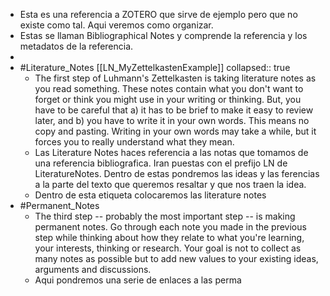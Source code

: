 - Esta es una referencia a ZOTERO que sirve de ejemplo pero que no existe como tal. Aqui veremos como organizar.
- Estas se llaman Bibliographical Notes y comprende la referencia y los metadatos de la referencia.
-
- #Literature_Notes [[LN_MyZettelkastenExample]]
  collapsed:: true
	- The first step of Luhmann's Zettelkasten is taking literature notes as you read something. These notes contain what you don't want to forget or think you might use in your writing or thinking. But, you have to be careful that a) it has to be brief to make it easy to review later, and b) you have to write it in your own words. This means no copy and pasting. Writing in your own words may take a while, but it forces you to really understand what they mean.
	- Las Literature Notes haces referencia a las notas que tomamos de una referencia bibliografica. Iran puestas con el prefijo LN de LiteratureNotes. Dentro de estas pondremos las ideas y las ferencias a la parte del texto que queremos resaltar y que nos traen la idea.
	- Dentro de esta etiqueta colocaremos las literature notes
- #Permanent_Notes
	- The third step -- probably the most important step -- is making permanent notes. Go through each note you made in the previous step while thinking about how they relate to what you're learning, your interests, thinking or research. Your goal is not to collect as many notes as possible but to add new values to your existing ideas, arguments and discussions.
	- Aqui pondremos una serie de enlaces a las perma